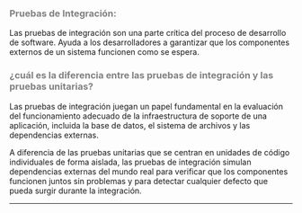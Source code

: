 ### <span style="color:grey">Pruebas de Integración:</span>

Las pruebas de integración son una parte crítica del proceso de desarrollo de software. Ayuda a los desarrolladores a garantizar que los componentes externos de un sistema funcionen como se espera. 

### <span style="color:grey">¿cuál es la diferencia entre las pruebas de integración y las pruebas unitarias?</span>

Las pruebas de integración juegan un papel fundamental en la evaluación del funcionamiento adecuado de la infraestructura de soporte de una aplicación, incluida la base de datos, el sistema de archivos y las dependencias externas. 

A diferencia de las pruebas unitarias que se centran en unidades de código individuales de forma aislada, las pruebas de integración simulan dependencias externas del mundo real para verificar que los componentes funcionen juntos sin problemas y para detectar cualquier defecto que pueda surgir durante la integración.
***